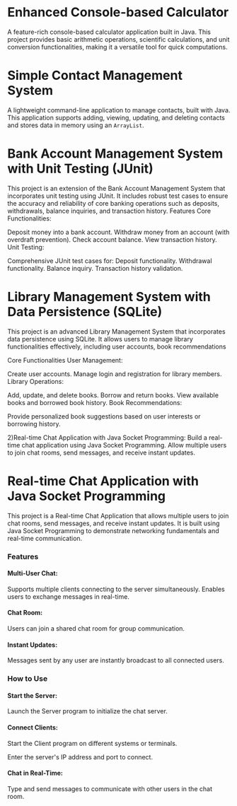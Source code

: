 <h1>Enhanced Console-based Calculator</h1>
    <p>A feature-rich console-based calculator application built in Java. This project provides basic arithmetic operations, scientific calculations, and unit conversion functionalities, making it a versatile tool for quick computations.</p>

<h1>Simple Contact Management System</h1>
    <p>A lightweight command-line application to manage contacts, built with Java. This application supports adding, viewing, updating, and deleting contacts and stores data in memory using an <code>ArrayList</code>.</p>

<h1>Bank Account Management System with Unit Testing (JUnit)</h1>
This project is an extension of the Bank Account Management System that incorporates unit testing using JUnit. It includes robust test cases to ensure the accuracy and reliability of core banking operations such as deposits, withdrawals, balance inquiries, and transaction history.
Features
Core Functionalities:

Deposit money into a bank account.
Withdraw money from an account (with overdraft prevention).
Check account balance.
View transaction history.
Unit Testing:

Comprehensive JUnit test cases for:
Deposit functionality.
Withdrawal functionality.
Balance inquiry.
Transaction history validation.
<h1>Library Management System with Data Persistence (SQLite)</h1>
This project is an advanced Library Management System that incorporates data persistence using SQLite. It allows users to manage library functionalities effectively, including user accounts, book recommendations

Core Functionalities
User Management:

Create user accounts.
Manage login and registration for library members.
Library Operations:

Add, update, and delete books.
Borrow and return books.
View available books and borrowed book history.
Book Recommendations:

Provide personalized book suggestions based on user interests or borrowing history.

2)Real-time Chat Application with Java Socket Programming:
Build a real-time chat application using Java Socket Programming.
Allow multiple users to join chat rooms, send messages, and receive
instant updates.

<h1>Real-time Chat Application with Java Socket Programming</h1>
This project is a Real-time Chat Application that allows multiple users to join chat rooms, send messages, and receive instant updates. It is built using Java Socket Programming to demonstrate networking fundamentals and real-time communication.
<h3>Features</h3>
<h4>Multi-User Chat:</h4>
Supports multiple clients connecting to the server simultaneously.
Enables users to exchange messages in real-time.
<h4>Chat Room:</h4>
Users can join a shared chat room for group communication.
<h4>Instant Updates:</h4>
Messages sent by any user are instantly broadcast to all connected users.
<h3>How to Use</h3>
<h4>Start the Server:</h4>
Launch the Server program to initialize the chat server.
<h4>Connect Clients:</h4>
<p>Start the Client program on different systems or terminals.</p>
<p>Enter the server's IP address and port to connect.</p>
<h4>Chat in Real-Time:</h4>
Type and send messages to communicate with other users in the chat room.

